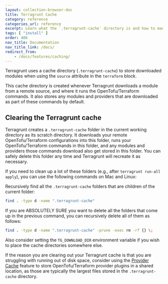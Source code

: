 ```yaml
---
layout: collection-browser-doc
title: Terragrunt Cache
category: reference
categories_url: reference
excerpt: Learn what the `.terragrunt-cache` directory is and how to manage it.
tags: [ "install" ]
order: 406
nav_title: Documentation
nav_title_link: /docs/
redirect_from:
    - /docs/features/caching/
---
```


Terragrunt uses a cache directory (`.terragrunt-cache`) to store downloaded modules when using the `source` attribute in the `terraform` block.

This cache directory is created whenever Terragrunt downloads a module from a remote source, and where it runs the OpenTofu/Terraform commands. It also stores any modules and providers that are downloaded as part of these commands by default.

## Clearing the Terragrunt cache

Terragrunt creates a `.terragrunt-cache` folder in the current working directory as its scratch directory. It downloads your remote OpenTofu/Terraform configurations into this folder, runs your OpenTofu/Terraform commands in this folder, and any modules and providers those commands download also get stored in this folder. You can safely delete this folder any time and Terragrunt will recreate it as necessary.

If you need to clean up a lot of these folders (e.g., after `terragrunt run-all apply`), you can use the following commands on Mac and Linux:

Recursively find all the `.terragrunt-cache` folders that are children of the current folder:

``` bash
find . -type d -name ".terragrunt-cache"
```

If you are ABSOLUTELY SURE you want to delete all the folders that come up in the previous command, you can recursively delete all of them as follows:

``` bash
find . -type d -name ".terragrunt-cache" -prune -exec rm -rf {} \;
```

Also consider setting the `TG_DOWNLOAD_DIR` environment variable if you wish to place the cache directories somewhere else.

If the reason you are clearing out your Terragrunt cache is that you are struggling with running out of disk space, consider using the [Provider Cache](/docs/features/provider-cache-server/#provider-cache-server) feature to store OpenTofu/Terraform provider plugins in a shared location, as those are typically the largest files stored in the `.terragrunt-cache` directory.
